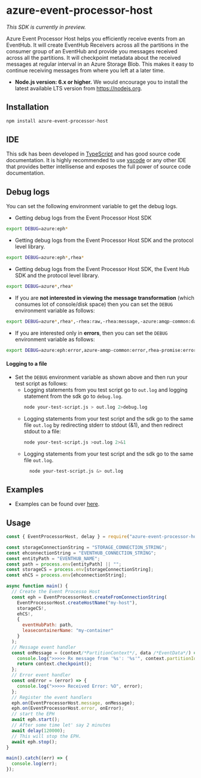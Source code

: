 azure-event-processor-host
================

_This SDK is currently in preview._

Azure Event Processor Host helps you efficiently receive events from an EventHub. It will create EventHub Receivers
across all the partitions in the consumer group of an EventHub and provide you messages received across
all the partitions. It will checkpoint metadata about the received messages at regular interval in an
Azure Storage Blob. This makes it easy to continue receiving messages from where you left at a later time.

- **Node.js version: 6.x or higher.** We would encourage you to install the latest available LTS version from https://nodejs.org.

## Installation ##
```bash
npm install azure-event-processor-host
```
## IDE ##
This sdk has been developed in [TypeScript](https://typescriptlang.org) and has good source code documentation. It is highly recommended to use [vscode](https://code.visualstudio.com) 
or any other IDE that provides better intellisense and exposes the full power of source code documentation.

## Debug logs ##

You can set the following environment variable to get the debug logs.

- Getting debug logs from the Event Processor Host SDK
```bash
export DEBUG=azure:eph*
```
- Getting debug logs from the Event Processor Host SDK and the protocol level library.
```bash
export DEBUG=azure:eph*,rhea*
```
- Getting debug logs from the Event Processor Host SDK, the Event Hub SDK and the protocol level library.
```bash
export DEBUG=azure*,rhea*
```
- If you are **not interested in viewing the message transformation** (which consumes lot of console/disk space) then you can set the `DEBUG` environment variable as follows:
```bash
export DEBUG=azure*,rhea*,-rhea:raw,-rhea:message,-azure:amqp-common:datatransformer
```
- If you are interested only in **errors**, then you can set the `DEBUG` environment variable as follows:
```bash
export DEBUG=azure:eph:error,azure-amqp-common:error,rhea-promise:error,rhea:events,rhea:frames,rhea:io,rhea:flow
```

#### Logging to a file
- Set the `DEBUG` environment variable as shown above and then run your test script as follows:
  - Logging statements from you test script go to `out.log` and logging statement from the sdk go to `debug.log`.
    ```bash
    node your-test-script.js > out.log 2>debug.log
    ```
  - Logging statements from your test script and the sdk go to the same file `out.log` by redirecting stderr to stdout (&1), and then redirect stdout to a file:
    ```bash
    node your-test-script.js >out.log 2>&1
    ```
  - Logging statements from your test script and the sdk go to the same file `out.log`.
    ```bash
      node your-test-script.js &> out.log
    ```

## Examples
- Examples can be found over [here](./examples).

## Usage

```js
const { EventProcessorHost, delay } = require("azure-event-processor-host");

const storageConnectionString = "STORAGE_CONNECTION_STRING";
const ehconnectionString = "EVENTHUB_CONNECTION_STRING";
const entityPath = "EVENTHUB_NAME";
const path = process.env[entityPath] || "";
const storageCS = process.env[storageConnectionString];
const ehCS = process.env[ehconnectionString];

async function main() {
  // Create the Event Processo Host
  const eph = EventProcessorHost.createFromConnectionString(
    EventProcessorHost.createHostName("my-host"),
    storageCS!,
    ehCS!,
    {
      eventHubPath: path,
      leasecontainerName: "my-container"
    }
  );
  // Message event handler
  const onMessage = (context/*PartitionContext*/, data /*EventData*/) => {
    console.log(">>>>> Rx message from '%s': '%s'", context.partitionId, data.body);
    return context.checkpoint();
  };
  // Error event handler
  const onError = (error) => {
    console.log(">>>>> Received Error: %O", error);
  };
  // Register the event handlers
  eph.on(EventProcessorHost.message, onMessage);
  eph.on(EventProcessorHost.error, onError);
  // start the EPH
  await eph.start();
  // After some time let' say 2 minutes
  await delay(120000);
  // This will stop the EPH.
  await eph.stop();
}

main().catch((err) => {
  console.log(err);
});
```


